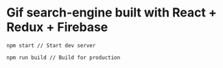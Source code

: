 # Gif search-engine built with React + Redux + Firebase

```
npm start // Start dev server

npm run build // Build for production
```